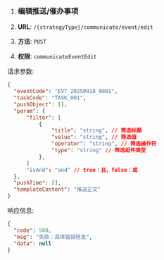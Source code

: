 1. ### 编辑推送/催办事项

1. **URL**: `/{strategyType}/communicate/event/edit`
2. **方法**: `POST`
3. **权限**: `communicateEventEdit`

请求参数:

```JSON
{
  "eventCode": "EVT_20250918_0001",
  "taskCode": "TASK_001",
  "pushObject": [],
  "param": {
      "filter": [
          {
              "title": "string", // 筛选标题
              "value": "string", // 筛选值
              "operator": "string", // 筛选操作符
              "type": "string" // 筛选组件类型
          },
      ]
      "isAnd": "and" // true：且，false：或
  },
  "pushTime": [],
  "templateContent": "推送正文"
}
```

响应信息:

```JSON
{
  "code": 500,
  "msg": "失败：具体错误信息",
  "data": null
}
```
